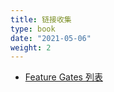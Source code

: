 ```yaml
---
title: 链接收集
type: book
date: "2021-05-06"
weight: 2
---
```


* [Feature Gates 列表](https://kubernetes.io/docs/reference/command-line-tools-reference/feature-gates/)